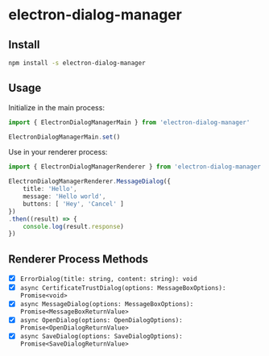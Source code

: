 # electron-dialog-manager

## Install
```bash
npm install -s electron-dialog-manager
```

## Usage
Initialize in the main process:
```ts
import { ElectronDialogManagerMain } from 'electron-dialog-manager'

ElectronDialogManagerMain.set()
```

Use in your renderer process:
```ts
import { ElectronDialogManagerRenderer } from 'electron-dialog-manager'

ElectronDialogManagerRenderer.MessageDialog({
    title: 'Hello',
    message: 'Hello world',
    buttons: [ 'Hey', 'Cancel' ]
})
.then((result) => {
    console.log(result.response)
})
```

## Renderer Process Methods
- [x] `ErrorDialog(title: string, content: string): void`
- [x] `async CertificateTrustDialog(options: MessageBoxOptions): Promise<void>`
- [x] `async MessageDialog(options: MessageBoxOptions): Promise<MessageBoxReturnValue>`
- [x] `async OpenDialog(options: OpenDialogOptions): Promise<OpenDialogReturnValue>`
- [x] `async SaveDialog(options: SaveDialogOptions): Promise<SaveDialogReturnValue>`
